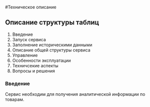 #Техническое описание

## Описание структуры таблиц 


1. Введение
2. Запуск сервиса
3. Заполнение историческими данными
4. Описание общей структуры сервиса
5. Управление
6. Особенности эксплуатации
7. Техничсекие аспекты
8. Вопросы и решения


### Введение
Сервис необходим для получения аналитической информации по товарам.
